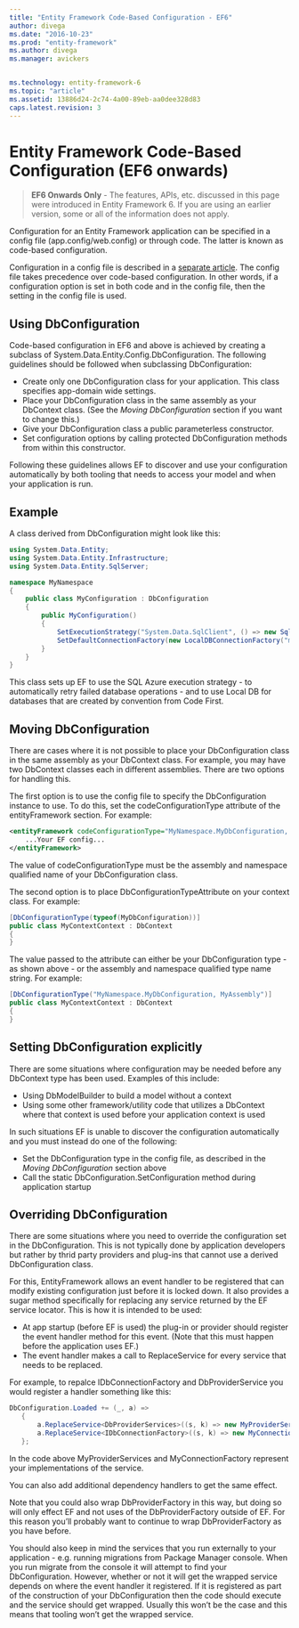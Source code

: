 ```yaml
---
title: "Entity Framework Code-Based Configuration - EF6"
author: divega
ms.date: "2016-10-23"
ms.prod: "entity-framework"
ms.author: divega
ms.manager: avickers


ms.technology: entity-framework-6
ms.topic: "article"
ms.assetid: 13886d24-2c74-4a00-89eb-aa0dee328d83
caps.latest.revision: 3
---
```

# Entity Framework Code-Based Configuration (EF6 onwards)
> **EF6 Onwards Only** - The features, APIs, etc. discussed in this page were introduced in Entity Framework 6. If you are using an earlier version, some or all of the information does not apply.  

Configuration for an Entity Framework application can be specified in a config file (app.config/web.config) or through code. The latter is known as code-based configuration.  

Configuration in a config file is described in a [separate article](entity-framework-config-file-settings.md). The config file takes precedence over code-based configuration. In other words, if a configuration option is set in both code and in the config file, then the setting in the config file is used.  

## Using DbConfiguration  

Code-based configuration in EF6 and above is achieved by creating a subclass of System.Data.Entity.Config.DbConfiguration. The following guidelines should be followed when subclassing DbConfiguration:  

- Create only one DbConfiguration class for your application. This class specifies app-domain wide settings.  
- Place your DbConfiguration class in the same assembly as your DbContext class. (See the *Moving DbConfiguration* section if you want to change this.)  
- Give your DbConfiguration class a public parameterless constructor.  
- Set configuration options by calling protected DbConfiguration methods from within this constructor.  

Following these guidelines allows EF to discover and use your configuration automatically by both tooling that needs to access your model and when your application is run.  

## Example  

A class derived from DbConfiguration might look like this:  

``` csharp
using System.Data.Entity;
using System.Data.Entity.Infrastructure;
using System.Data.Entity.SqlServer;

namespace MyNamespace
{
    public class MyConfiguration : DbConfiguration
    {
        public MyConfiguration()
        {
            SetExecutionStrategy("System.Data.SqlClient", () => new SqlAzureExecutionStrategy());
            SetDefaultConnectionFactory(new LocalDBConnectionFactory("mssqllocaldb"));
        }
    }
}
```  

This class sets up EF to use the SQL Azure execution strategy - to automatically retry failed database operations - and to use Local DB for databases that are created by convention from Code First.  

## Moving DbConfiguration  

There are cases where it is not possible to place your DbConfiguration class in the same assembly as your DbContext class. For example, you may have two DbContext classes each in different assemblies. There are two options for handling this.  

The first option is to use the config file to specify the DbConfiguration instance to use. To do this, set the codeConfigurationType attribute of the entityFramework section. For example:  

``` xml
<entityFramework codeConfigurationType="MyNamespace.MyDbConfiguration, MyAssembly">
    ...Your EF config...
</entityFramework>
```  

The value of codeConfigurationType must be the assembly and namespace qualified name of your DbConfiguration class.  

The second option is to place DbConfigurationTypeAttribute on your context class. For example:  

``` csharp  
[DbConfigurationType(typeof(MyDbConfiguration))]
public class MyContextContext : DbContext
{
}
```  

The value passed to the attribute can either be your DbConfiguration type - as shown above - or the assembly and namespace qualified type name string. For example:  

``` csharp
[DbConfigurationType("MyNamespace.MyDbConfiguration, MyAssembly")]
public class MyContextContext : DbContext
{
}
```  

## Setting DbConfiguration explicitly  

There are some situations where configuration may be needed before any DbContext type has been used. Examples of this include:  

- Using DbModelBuilder to build a model without a context  
- Using some other framework/utility code that utilizes a DbContext where that context is used before your application context is used  

In such situations EF is unable to discover the configuration automatically and you must instead do one of the following:  

- Set the DbConfiguration type in the config file, as described in the *Moving DbConfiguration* section above
- Call the static DbConfiguration.SetConfiguration method during application startup  

## Overriding DbConfiguration  

There are some situations where you need to override the configuration set in the DbConfiguration. This is not typically done by application developers but rather by thrid party providers and plug-ins that cannot use a derived DbConfiguration class.  

For this, EntityFramework allows an event handler to be registered that can modify existing configuration just before it is locked down.  It also provides a sugar method specifically for replacing any service returned by the EF service locator. This is how it is intended to be used:  

- At app startup (before EF is used) the plug-in or provider should register the event handler method for this event. (Note that this must happen before the application uses EF.)  
- The event handler makes a call to ReplaceService for every service that needs to be replaced.  

For example, to repalce IDbConnectionFactory and DbProviderService you would register a handler something like this:  

``` csharp
DbConfiguration.Loaded += (_, a) =>
   {
       a.ReplaceService<DbProviderServices>((s, k) => new MyProviderServices(s));
       a.ReplaceService<IDbConnectionFactory>((s, k) => new MyConnectionFactory(s));
   };
```  

In the code above MyProviderServices and MyConnectionFactory represent your implementations of the service.  

You can also add additional dependency handlers to get the same effect.  

Note that you could also wrap DbProviderFactory in this way, but doing so will only effect EF and not uses of the DbProviderFactory outside of EF. For this reason you’ll probably want to continue to wrap DbProviderFactory as you have before.  

You should also keep in mind the services that you run externally to your application - e.g. running migrations from Package Manager console. When you run migrate from the console it will attempt to find your DbConfiguration. However, whether or not it will get the wrapped service depends on where the event handler it registered. If it is registered as part of the construction of your DbConfiguration then the code should execute and the service should get wrapped. Usually this won’t be the case and this means that tooling won’t get the wrapped service.  
